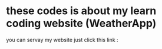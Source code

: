 # these codes is about my learn coding website (WeatherApp)
you can servay my website just click this link : <a href="https://web-weatherapp-nornear.onrender.com" target="_blank"></a>
